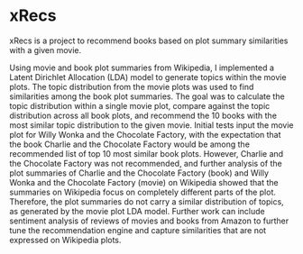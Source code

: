 # xRecs

xRecs is a project to recommend books based on plot summary similarities with a given movie.

Using movie and book plot summaries from Wikipedia, I implemented a Latent Dirichlet Allocation (LDA) model to generate topics within the movie plots. The topic distribution from the movie plots was used to find similarities among the book plot summaries. The goal was to calculate the topic distribution within a single movie plot, compare against the topic distribution across all book plots, and recommend the 10 books with the most similar topic distribution to the given movie. Initial tests input the movie plot for Willy Wonka and the Chocolate Factory, with the expectation that the book Charlie and the Chocolate Factory would be among the recommended list of top 10 most similar book plots. However, Charlie and the Chocolate Factory was not recommended, and further analysis of the plot summaries of Charlie and the Chocolate Factory (book) and Willy Wonka and the Chocolate Factory (movie) on Wikipedia showed that the summaries on Wikipedia focus on completely different parts of the plot. Therefore, the plot summaries do not carry a similar distribution of topics, as generated by the movie plot LDA model. Further work can include sentiment analysis of reviews of movies and books from Amazon to further tune the recommendation engine and capture similarities that are not expressed on Wikipedia plots.
